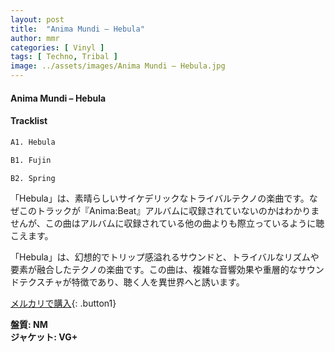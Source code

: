 ```yaml
---
layout: post
title:  "Anima Mundi – Hebula"
author: mmr
categories: [ Vinyl ]
tags: [ Techno, Tribal ]
image: ../assets/images/Anima Mundi – Hebula.jpg
---
```


#### Anima Mundi – Hebula

#### Tracklist
```md
A1. Hebula

B1. Fujin

B2. Spring
```

「Hebula」は、素晴らしいサイケデリックなトライバルテクノの楽曲です。なぜこのトラックが『Anima:Beat』アルバムに収録されていないのかはわかりませんが、この曲はアルバムに収録されている他の曲よりも際立っているように聴こえます。

「Hebula」は、幻想的でトリップ感溢れるサウンドと、トライバルなリズムや要素が融合したテクノの楽曲です。この曲は、複雑な音響効果や重層的なサウンドテクスチャが特徴であり、聴く人を異世界へと誘います。


[メルカリで購入](https://jp.mercari.com/item/m69740115396){: .button1}


<div class="mt-4 mb-4 d-flex align-items-center">
<strong class="mr-1">盤質: NM</strong>
</div>
<div class="mt-4 mb-4 d-flex align-items-center">
<strong class="mr-1">ジャケット: VG+</strong>
</div>